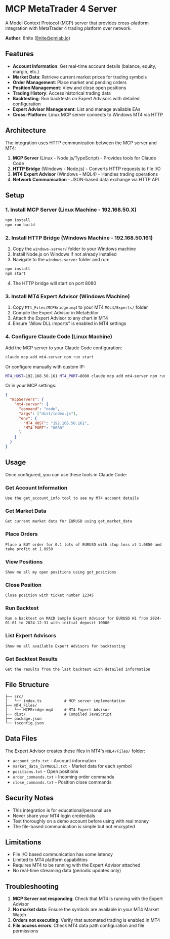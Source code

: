 # MCP MetaTrader 4 Server

A Model Context Protocol (MCP) server that provides cross-platform integration with MetaTrader 4 trading platform over network.

**Author**: 8nite (8nite@qmlab.io)

## Features

- **Account Information**: Get real-time account details (balance, equity, margin, etc.)
- **Market Data**: Retrieve current market prices for trading symbols
- **Order Management**: Place market and pending orders
- **Position Management**: View and close open positions
- **Trading History**: Access historical trading data
- **Backtesting**: Run backtests on Expert Advisors with detailed configuration
- **Expert Advisor Management**: List and manage available EAs
- **Cross-Platform**: Linux MCP server connects to Windows MT4 via HTTP

## Architecture

The integration uses HTTP communication between the MCP server and MT4:

1. **MCP Server** (Linux - Node.js/TypeScript) - Provides tools for Claude Code
2. **HTTP Bridge** (Windows - Node.js) - Converts HTTP requests to file I/O
3. **MT4 Expert Advisor** (Windows - MQL4) - Handles trading operations
4. **Network Communication** - JSON-based data exchange via HTTP API

## Setup

### 1. Install MCP Server (Linux Machine - 192.168.50.X)

```bash
npm install
npm run build
```

### 2. Install HTTP Bridge (Windows Machine - 192.168.50.161)

1. Copy the `windows-server/` folder to your Windows machine
2. Install Node.js on Windows if not already installed
3. Navigate to the `windows-server` folder and run:
```cmd
npm install
npm start
```
4. The HTTP bridge will start on port 8080

### 3. Install MT4 Expert Advisor (Windows Machine)

1. Copy `MT4_Files/MCPBridge.mq4` to your MT4 `MQL4/Experts/` folder
2. Compile the Expert Advisor in MetaEditor
3. Attach the Expert Advisor to any chart in MT4
4. Ensure "Allow DLL imports" is enabled in MT4 settings

### 4. Configure Claude Code (Linux Machine)

Add the MCP server to your Claude Code configuration:

```bash
claude mcp add mt4-server npm run start
```

Or configure manually with custom IP:

```bash
MT4_HOST=192.168.50.161 MT4_PORT=8080 claude mcp add mt4-server npm run start
```

Or in your MCP settings:

```json
{
  "mcpServers": {
    "mt4-server": {
      "command": "node",
      "args": ["dist/index.js"],
      "env": {
        "MT4_HOST": "192.168.50.161",
        "MT4_PORT": "8080"
      }
    }
  }
}
```

## Usage

Once configured, you can use these tools in Claude Code:

### Get Account Information
```
Use the get_account_info tool to see my MT4 account details
```

### Get Market Data
```
Get current market data for EURUSD using get_market_data
```

### Place Orders
```
Place a BUY order for 0.1 lots of EURUSD with stop loss at 1.0850 and take profit at 1.0950
```

### View Positions
```
Show me all my open positions using get_positions
```

### Close Position
```
Close position with ticket number 12345
```

### Run Backtest
```
Run a backtest on MACD Sample Expert Advisor for EURUSD H1 from 2024-01-01 to 2024-12-31 with initial deposit 10000
```

### List Expert Advisors
```
Show me all available Expert Advisors for backtesting
```

### Get Backtest Results
```
Get the results from the last backtest with detailed information
```

## File Structure

```
├── src/
│   └── index.ts          # MCP server implementation
├── MT4_Files/
│   └── MCPBridge.mq4     # MT4 Expert Advisor
├── dist/                 # Compiled JavaScript
├── package.json
└── tsconfig.json
```

## Data Files

The Expert Advisor creates these files in MT4's `MQL4/Files/` folder:

- `account_info.txt` - Account information
- `market_data_[SYMBOL].txt` - Market data for each symbol
- `positions.txt` - Open positions
- `order_commands.txt` - Incoming order commands
- `close_commands.txt` - Position close commands

## Security Notes

- This integration is for educational/personal use
- Never share your MT4 login credentials
- Test thoroughly on a demo account before using with real money
- The file-based communication is simple but not encrypted

## Limitations

- File I/O based communication has some latency
- Limited to MT4 platform capabilities
- Requires MT4 to be running with the Expert Advisor attached
- No real-time streaming data (periodic updates only)

## Troubleshooting

1. **MCP Server not responding**: Check that MT4 is running with the Expert Advisor
2. **No market data**: Ensure the symbols are available in your MT4 Market Watch
3. **Orders not executing**: Verify that automated trading is enabled in MT4
4. **File access errors**: Check MT4 data path configuration and file permissions